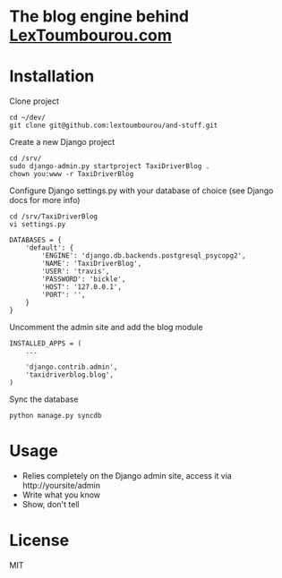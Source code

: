 # The blog engine behind [LexToumbourou.com](http://lextoumbourou.com)

Installation
============

Clone project

```
cd ~/dev/
git clone git@github.com:lextoumbourou/and-stuff.git
```

Create a new Django project

```
cd /srv/
sudo django-admin.py startproject TaxiDriverBlog .
chown you:www -r TaxiDriverBlog
```

Configure Django settings.py with your database of choice (see Django docs for more info)

```
cd /srv/TaxiDriverBlog
vi settings.py
```
```
DATABASES = {
    'default': {
        'ENGINE': 'django.db.backends.postgresql_psycopg2',
        'NAME': 'TaxiDriverBlog',
        'USER': 'travis',
        'PASSWORD': 'bickle',
        'HOST': '127.0.0.1',
        'PORT': '',
    } 
}
```

Uncomment the admin site and add the blog module

```
INSTALLED_APPS = (
    ...

    'django.contrib.admin',
    'taxidriverblog.blog',
)
```

Sync the database

```
python manage.py syncdb
```

Usage
======

* Relies completely on the Django admin site, access it via http://yoursite/admin
* Write what you know
* Show, don't tell

License
=======

MIT

